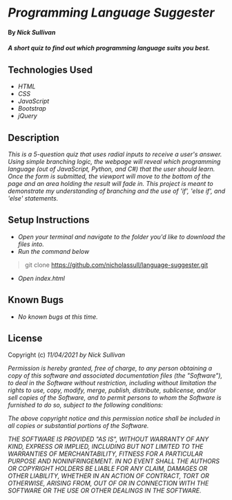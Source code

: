 # _Programming Language Suggester_

#### By _**Nick Sullivan**_

#### _A short quiz to find out which programming language suits you best._

## Technologies Used

* _HTML_
* _CSS_
* _JavaScript_
* _Bootstrap_
* _jQuery_

## Description

_This is a 5-question quiz that uses radial inputs to receive a user's answer. Using simple branching logic, the webpage will reveal which programming language (out of JavaScript, Python, and C#) that the user should learn. Once the form is submitted, the viewport will move to the bottom of the page and an area holding the result will fade in. This project is meant to demonstrate my understanding of branching and the use of 'if', 'else if', and 'else' statements._

## Setup Instructions

* _Open your terminal and navigate to the folder you'd like to download the files into._
* _Run the command below_
> git clone https://github.com/nicholassull/language-suggester.git
* _Open index.html_


## Known Bugs

* _No known bugs at this time._

## License

Copyright (c) _11/04/2021_ _by Nick Sullivan_


_Permission is hereby granted, free of charge, to any person obtaining a copy of this software and associated documentation files (the "Software"), to deal in the Software without restriction, including without limitation the rights to use, copy, modify, merge, publish, distribute, sublicense, and/or sell copies of the Software, and to permit persons to whom the Software is furnished to do so, subject to the following conditions:_

_The above copyright notice and this permission notice shall be included in all copies or substantial portions of the Software._

_THE SOFTWARE IS PROVIDED "AS IS", WITHOUT WARRANTY OF ANY KIND, EXPRESS OR IMPLIED, INCLUDING BUT NOT LIMITED TO THE WARRANTIES OF MERCHANTABILITY, FITNESS FOR A PARTICULAR PURPOSE AND NONINFRINGEMENT. IN NO EVENT SHALL THE AUTHORS OR COPYRIGHT HOLDERS BE LIABLE FOR ANY CLAIM, DAMAGES OR OTHER LIABILITY, WHETHER IN AN ACTION OF CONTRACT, TORT OR OTHERWISE, ARISING FROM, OUT OF OR IN CONNECTION WITH THE SOFTWARE OR THE USE OR OTHER DEALINGS IN THE SOFTWARE._